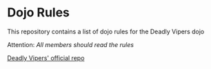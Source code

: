 Dojo Rules
==========

This repository contains a list of dojo rules for the Deadly Vipers dojo


Attention: *All members should read the rules*

[Deadly Vipers' official repo]('https://github.com/deadlyvipers')
